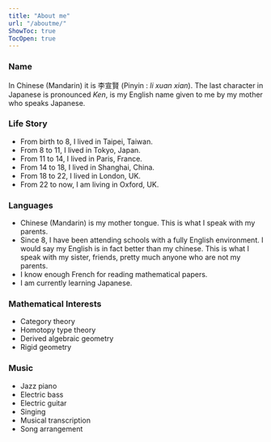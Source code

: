 ```yaml
---
title: "About me"
url: "/aboutme/"
ShowToc: true
TocOpen: true
---
```


### Name

In Chinese (Mandarin) it is 李宣賢 (Pinyin : _li xuan xian_).
The last character in Japanese is pronounced _Ken_,
is my English name given to me by my mother 
who speaks Japanese.

### Life Story

- From birth to 8, I lived in Taipei, Taiwan.
- From 8 to 11, I lived in Tokyo, Japan.
- From 11 to 14, I lived in Paris, France.
- From 14 to 18, I lived in Shanghai, China.
- From 18 to 22, I lived in London, UK.
- From 22 to now, I am living in Oxford, UK.

### Languages

- Chinese (Mandarin) is my mother tongue.
  This is what I speak with my parents.
- Since 8, I have been attending schools
  with a fully English environment.
  I would say my English is in fact better than my chinese.
  This is what I speak with my sister, friends, 
  pretty much anyone who are not my parents.
- I know enough French for reading mathematical papers.
- I am currently learning Japanese.
  
### Mathematical Interests

- Category theory 
- Homotopy type theory
- Derived algebraic geometry
- Rigid geometry

### Music

- Jazz piano
- Electric bass
- Electric guitar
- Singing
- Musical transcription
- Song arrangement
